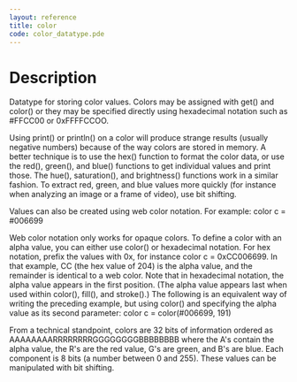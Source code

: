 ```yaml
---
layout: reference
title: color
code: color_datatype.pde
---
```


# Description

Datatype for storing color values. Colors may be assigned with get() and color() or they may be specified directly using hexadecimal notation such as #FFCC00 or 0xFFFFCCOO. 
 
Using print() or println() on a color will produce strange results (usually negative numbers) because of the way colors are stored in memory. A better technique is to use the hex() function to format the color data, or use the red(), green(), and blue() functions to get individual values and print those. The hue(), saturation(), and brightness() functions work in a similar fashion. To extract red, green, and blue values more quickly (for instance when analyzing an image or a frame of video), use bit shifting.
 
Values can also be created using web color notation. For example: color c = #006699
 
Web color notation only works for opaque colors. To define a color with an alpha value, you can either use color() or hexadecimal notation. For hex notation, prefix the values with 0x, for instance color c = 0xCC006699. In that example, CC (the hex value of 204) is the alpha value, and the remainder is identical to a web color. Note that in hexadecimal notation, the alpha value appears in the first position. (The alpha value appears last when used within color(), fill(), and stroke().) The following is an equivalent way of writing the preceding example, but using color() and specifying the alpha value as its second parameter: color c = color(#006699, 191)
 
From a technical standpoint, colors are 32 bits of information ordered as AAAAAAAARRRRRRRRGGGGGGGGBBBBBBBB where the A's contain the alpha value, the R's are the red value, G's are green, and B's are blue. Each component is 8 bits (a number between 0 and 255). These values can be manipulated with bit shifting.

